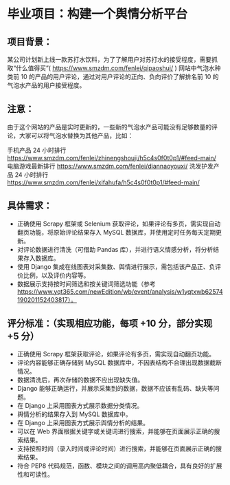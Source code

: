 # 毕业项目：构建一个舆情分析平台

## 项目背景：
某公司计划新上线一款苏打水饮料，为了了解用户对苏打水的接受程度，需要抓取“什么值得买”( https://www.smzdm.com/fenlei/qipaoshui/ ) 网站中气泡水种类前 10 的产品的用户评论，通过对用户评论的正向、负向评价了解排名前 10 的气泡水产品的用户接受程度。

## 注意：
由于这个网站的产品是实时更新的，一些新的气泡水产品可能没有足够数量的评论，大家可以将气泡水替换为其他产品，比如：

手机产品 24 小时排行 https://www.smzdm.com/fenlei/zhinengshouji/h5c4s0f0t0p1/#feed-main/
电脑游戏最新排行 https://www.smzdm.com/fenlei/diannaoyouxi/
洗发护发产品 24 小时排行 https://www.smzdm.com/fenlei/xifahufa/h5c4s0f0t0p1/#feed-main/

## 具体需求：

* 正确使用 Scrapy 框架或 Selenium 获取评论，如果评论有多页，需实现自动翻页功能，将原始评论结果存入 MySQL 数据库，并使用定时任务每天定期更新。
* 对评论数据进行清洗（可借助 Pandas 库），并进行语义情感分析，将分析结果存入数据库。
* 使用 Django 集成在线图表对采集数、舆情进行展示，需包括该产品正、负评价比例，以及评价内容等。
* 数据展示支持按时间筛选和按关键词筛选功能（参考 https://www.yqt365.com/newEdition/wb/event/analysis/w1yqtxwb62574190201152403817）。

## 评分标准：（实现相应功能，每项 +10 分，部分实现 +5 分）

* 正确使用 Scrapy 框架获取评论，如果评论有多页，需实现自动翻页功能。
* 评论内容能够正确存储到 MySQL 数据库中，不因表结构不合理出现数据截断情况。
* 数据清洗后，再次存储的数据不应出现缺失值。
* Django 能够正确运行，并展示采集到的数据，数据不应该有乱码、缺失等问题。
* 在 Django 上采用图表方式展示数据分类情况。
* 舆情分析的结果存入到 MySQL 数据库中。
* 在 Django 上采用图表方式展示舆情分析的结果。
* 可以在 Web 界面根据关键字或关键词进行搜索，并能够在页面展示正确的搜索结果。
* 支持按照时间（录入时间或评论时间）进行搜索，并能够在页面展示正确的搜索结果。
* 符合 PEP8 代码规范，函数、模块之间的调用高内聚低耦合，具有良好的扩展性和可读性。

